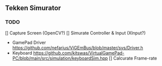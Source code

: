 ## Tekken Simurator

### TODO

[] Capture Screen (OpenCV?)
[] Simurate Controller & Input (XInput?)
   - GamePad Driver https://github.com/nefarius/ViGEmBus/blob/master/sys/Driver.h
   - Keyboard https://github.com/kitswas/VirtualGamePad-PC/blob/main/src/simulation/keyboardSim.hpp
[] Calcurate Frame-rate
